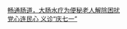   
[畅通肠道，大肠水疗为便秘老人解除困扰](http://www.dianyue.me/archives/267/0r14a5868x2xnxzx/)  
[党心连民心 义诊“庆七一”](http://www.dianyue.me/archives/287/49me6c1rs2fmjm1f/)